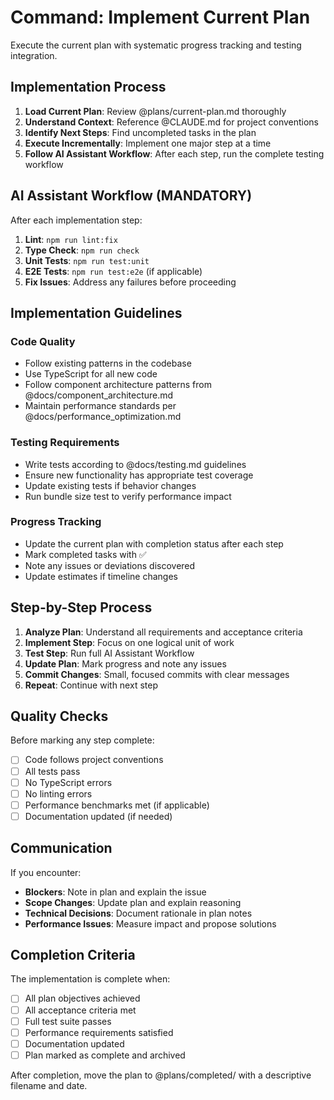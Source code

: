 # Command: Implement Current Plan

Execute the current plan with systematic progress tracking and testing integration.

## Implementation Process

1. **Load Current Plan**: Review @plans/current-plan.md thoroughly
2. **Understand Context**: Reference @CLAUDE.md for project conventions
3. **Identify Next Steps**: Find uncompleted tasks in the plan
4. **Execute Incrementally**: Implement one major step at a time
5. **Follow AI Assistant Workflow**: After each step, run the complete testing workflow

## AI Assistant Workflow (MANDATORY)

After each implementation step:

1. **Lint**: `npm run lint:fix`
2. **Type Check**: `npm run check`
3. **Unit Tests**: `npm run test:unit`
4. **E2E Tests**: `npm run test:e2e` (if applicable)
5. **Fix Issues**: Address any failures before proceeding

## Implementation Guidelines

### Code Quality

- Follow existing patterns in the codebase
- Use TypeScript for all new code
- Follow component architecture patterns from @docs/component_architecture.md
- Maintain performance standards per @docs/performance_optimization.md

### Testing Requirements

- Write tests according to @docs/testing.md guidelines
- Ensure new functionality has appropriate test coverage
- Update existing tests if behavior changes
- Run bundle size test to verify performance impact

### Progress Tracking

- Update the current plan with completion status after each step
- Mark completed tasks with ✅
- Note any issues or deviations discovered
- Update estimates if timeline changes

## Step-by-Step Process

1. **Analyze Plan**: Understand all requirements and acceptance criteria
2. **Implement Step**: Focus on one logical unit of work
3. **Test Step**: Run full AI Assistant Workflow
4. **Update Plan**: Mark progress and note any issues
5. **Commit Changes**: Small, focused commits with clear messages
6. **Repeat**: Continue with next step

## Quality Checks

Before marking any step complete:

- [ ] Code follows project conventions
- [ ] All tests pass
- [ ] No TypeScript errors
- [ ] No linting errors
- [ ] Performance benchmarks met (if applicable)
- [ ] Documentation updated (if needed)

## Communication

If you encounter:

- **Blockers**: Note in plan and explain the issue
- **Scope Changes**: Update plan and explain reasoning
- **Technical Decisions**: Document rationale in plan notes
- **Performance Issues**: Measure impact and propose solutions

## Completion Criteria

The implementation is complete when:

- [ ] All plan objectives achieved
- [ ] All acceptance criteria met
- [ ] Full test suite passes
- [ ] Performance requirements satisfied
- [ ] Documentation updated
- [ ] Plan marked as complete and archived

After completion, move the plan to @plans/completed/ with a descriptive filename and date.
